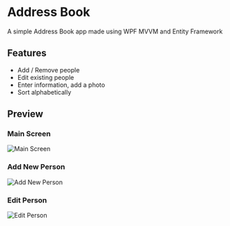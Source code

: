 # Address Book
A simple Address Book app made using WPF MVVM and Entity Framework

## Features
* Add / Remove people
* Edit existing people
* Enter information, add a photo
* Sort alphabetically


## Preview
### Main Screen
![Main Screen](https://i.imgur.com/Csllzh7.png)

### Add New Person
![Add New Person](https://i.imgur.com/3wlJ49V.png)

### Edit Person
![Edit Person](https://i.imgur.com/0I0C0pR.png)
